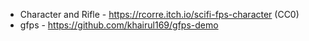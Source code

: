 * Character and Rifle - https://rcorre.itch.io/scifi-fps-character (CC0)
* gfps - https://github.com/khairul169/gfps-demo
